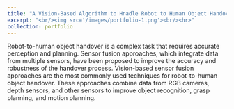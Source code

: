 ```yaml
---
title: "A Vision-Based Algorithm to Hnadle Robot to Human Object Handover Tasks"
excerpt: "<br/><img src='/images/portfolio-1.png'><br/><hr>"
collection: portfolio
---
```


Robot-to-human object handover is a complex task that requires accurate perception and planning. Sensor fusion approaches, which integrate data from multiple sensors, have been proposed to improve the accuracy and robustness of the handover process. Vision-based sensor fusion approaches are the most commonly used techniques for robot-to-human object handover. These approaches combine data from RGB cameras, depth sensors, and other sensors to improve object recognition, grasp planning, and motion planning.


